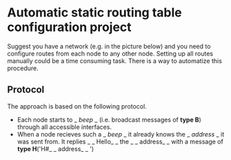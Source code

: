 # Automatic static routing table configuration project

Suggest you have a network (e.g. in the picture below) and you need to configure routes from each node to any other node.
Setting up all routes manually could be a time consuming task. There is a way to automatize this procedure.

## Protocol

The approach is based on the following protocol.

- Each node starts to _ _beep_ _ (i.e. broadcast messages of **type B**) through all accessible interfaces.
- When a node recieves such a _ _beep_ _ it already knows the _ _address_ _ it was sent from. It replies _ _ Hello_ _ the _ _ address_ _ with a message of **type H**('H#_ _ address_ _ ')
